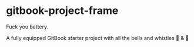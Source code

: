 gitbook-project-frame
=====================


Fuck you battery.

A fully equipped GitBook starter project with all the bells and whistles 🔔 &amp; 🎉 

